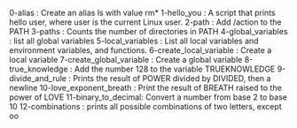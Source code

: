 0-alias : Create an alias ls with value rm*
1-hello_you : A script that prints hello user, where user is the current Linux user.
2-path : Add /action to the PATH
3-paths : Counts the number of directories in PATH
4-global_variables : list all global variables
5-local_variables : List all local variables and environment variables, and functions.
6-create_local_variable : Create a local variable
7-create_global_variable : Create a global variable
8-true_knowledge : Add the number 128 to the variable TRUEKNOWLEDGE
9-divide_and_rule : Prints the result of POWER divided by DIVIDED, then a newline
10-love_exponent_breath : Print the result of BREATH raised to the power of LOVE
11-binary_to_decimal: Convert a number from base 2 to base 10
12-combinations : prints all possible combinations of two letters, except oo


